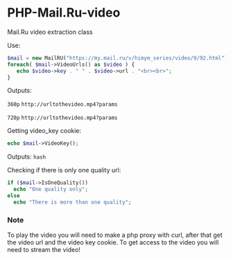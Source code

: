 # PHP-Mail.Ru-video
Mail.Ru video extraction class

Use:
```php
$mail = new MailRU("https://my.mail.ru/v/himym_series/video/9/92.html");
foreach( $mail->VideoUrls() as $video ) {
   echo $video->key . " " . $video->url . "<br><br>";
}
```
Outputs:

`360p`
`http://urltothevideo.mp4?params`

`720p`
`http://urltothevideo.mp4?params`

Getting video_key cookie:

```php
echo $mail->VideoKey();
```
Outputs: 
`hash`

Checking if there is only one quality url:

```php
if ($mail->IsOneQuality())
  echo "One quality only";
else
  echo "There is more than one quality";
```
### Note
To play the video you will need to make a php proxy with curl, after that get the video url and the video key cookie.
To get access to the video you will need to stream the video!